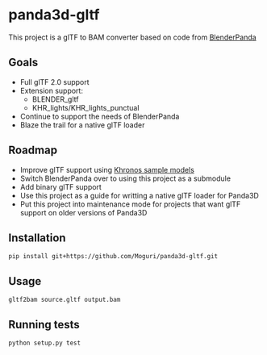 # panda3d-gltf
This project is a glTF to BAM converter based on code from [BlenderPanda](https://github.com/Moguri/BlenderPanda)

## Goals
* Full glTF 2.0 support
* Extension support:
  * BLENDER_gltf
  * KHR_lights/KHR_lights_punctual
* Continue to support the needs of BlenderPanda
* Blaze the trail for a native glTF loader

## Roadmap
* Improve glTF support using [Khronos sample models](https://github.com/KhronosGroup/glTF-Sample-Models/tree/master/2.0)
* Switch BlenderPanda over to using this project as a submodule
* Add binary glTF support
* Use this project as a guide for writting a native glTF loader for Panda3D
* Put this project into maintenance mode for projects that want glTF support on older versions of Panda3D

## Installation
```pip install git+https://github.com/Moguri/panda3d-gltf.git```

## Usage
```gltf2bam source.gltf output.bam```

## Running tests
```python setup.py test```
